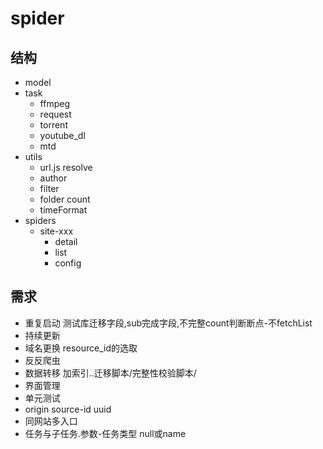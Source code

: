 # spider

## 结构
- model
- task
  - ffmpeg
  - request
  - torrent
  - youtube_dl
  - mtd
- utils
  - url.js resolve
  - author
  - filter
  - folder count
  - timeFormat
- spiders
  - site-xxx
    - detail
    - list
    - config

## 需求
- 重复启动 测试库迁移字段,sub完成字段,不完整count判断断点-不fetchList
- 持续更新
- 域名更换 resource_id的选取
- 反反爬虫
- 数据转移 加索引..迁移脚本/完整性校验脚本/
- 界面管理
- 单元测试
- origin source-id uuid
- 同网站多入口
- 任务与子任务.参数-任务类型 null或name